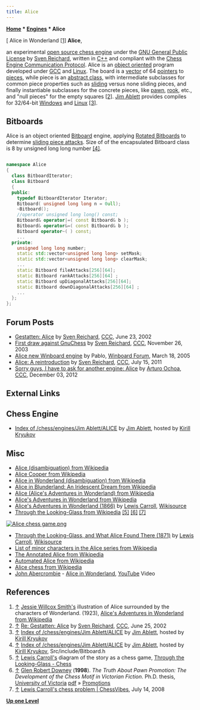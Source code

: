 ```yaml
---
title: Alice
---
```

**[Home](Home "Home") * [Engines](Engines "Engines") * Alice**

\[ Alice in Wonderland <a id="cite-note-1" href="#cite-ref-1">[1]</a>
**Alice**,

an experimental [open source chess engine](Category:Open_Source "Category:Open Source") under the [GNU General Public License](Free_Software_Foundation#GPL "Free Software Foundation") by [Sven Reichard](Sven_Reichard "Sven Reichard"), written in [C++](Cpp "Cpp") and compliant with the [Chess Engine Communication Protocol](Chess_Engine_Communication_Protocol "Chess Engine Communication Protocol"). Alice is an [object oriented](https://en.wikipedia.org/wiki/Object-oriented_programming) program developed under [GCC](https://en.wikipedia.org/wiki/GNU_Compiler_Collection) and [Linux](Linux "Linux"). The board is a [vector](Array "Array") of 64 [pointers](https://en.wikipedia.org/wiki/Pointer_%28computer_programming%29) to [pieces](Pieces "Pieces"), while piece is an [abstract class](Cpp#AbstractClass "Cpp"), with intermediate subclasses for common piece properties such as [sliding](Sliding_Pieces "Sliding Pieces") versus none sliding pieces, and finally instantiable subclasses for the concrete pieces, like [pawn](Pawn "Pawn"), [rook](Rook "Rook"), etc., and "null pieces" for the empty squares <a id="cite-note-2" href="#cite-ref-2">[2]</a>. [Jim Ablett](Jim_Ablett "Jim Ablett") provides compiles for 32/64-bit [Windows](Windows "Windows") and [Linux](Linux "Linux") <a id="cite-note-3" href="#cite-ref-3">[3]</a>.

## Bitboards

Alice is an object oriented [Bitboard](Bitboards "Bitboards") engine, applying [Rotated Bitboards](Rotated_Bitboards "Rotated Bitboards") to determine [sliding piece attacks](Sliding_Piece_Attacks "Sliding Piece Attacks"). Size of of the encapsulated Bitboard class is 8 by unsigned long long number <a id="cite-note-4" href="#cite-ref-4">[4]</a>.

```C++

namespace Alice
{
  class BitboardIterator;
  class Bitboard
  {
  public:
    typedef BitboardIterator Iterator;
    Bitboard( unsigned long long n = 0ull);
    ~Bitboard();
    //operator unsigned long long() const;
    Bitboard& operator|=( const Bitboard& b );
    Bitboard& operator&=( const Bitboard& b );
    Bitboard operator~( ) const;
    ...
  private:
    unsigned long long number;
    static std::vector<unsigned long long> setMask;
    static std::vector<unsigned long long> clearMask;
    ...
    static Bitboard fileAttacks[256][64];
    static Bitboard rankAttacks[256][64] ;
    static Bitboard upDiagonalAttacks[256][64];
    static Bitboard downDiagonalAttacks[256][64] ;
    ...
  };
};

```

## Forum Posts

- [Gestatten: Alice](https://www.stmintz.com/ccc/index.php?id=237077) by [Sven Reichard](Sven_Reichard "Sven Reichard"), [CCC](CCC "CCC"), June 23, 2002
- [First draw against GnuChess](https://www.stmintz.com/ccc/index.php?id=330725) by [Sven Reichard](Sven_Reichard "Sven Reichard"), [CCC](CCC "CCC"), November 26, 2003
- [Alice new Winboard engine](http://www.open-aurec.com/wbforum/viewtopic.php?f=2&t=2001) by Pablo, [Winboard Forum](Computer_Chess_Forums "Computer Chess Forums"), March 18, 2005
- [Alice: A reintroduction](http://www.talkchess.com/forum/viewtopic.php?t=39730) by [Sven Reichard](Sven_Reichard "Sven Reichard"), [CCC](CCC "CCC"), July 15, 2011
- [Sorry guys, I have to ask for another engine: Alice](http://www.talkchess.com/forum/viewtopic.php?t=46252) by [Arturo Ochoa](Arturo_Ochoa "Arturo Ochoa"), [CCC](CCC "CCC"), December 03, 2012

## External Links

## Chess Engine

- [Index of /chess/engines/Jim Ablett/ALICE](http://kirr.homeunix.org/chess/engines/Jim%20Ablett/ALICE/) by [Jim Ablett](Jim_Ablett "Jim Ablett"), hosted by [Kirill Kryukov](Kirill_Kryukov "Kirill Kryukov")

## Misc

- [Alice (disambiguation) from Wikipedia](https://en.wikipedia.org/wiki/Alice)
- [Alice Cooper from Wikipedia](https://en.wikipedia.org/wiki/Alice_Cooper)
- [Alice in Wonderland (disambiguation) from Wikipedia](https://en.wikipedia.org/wiki/Alice_in_Wonderland_%28disambiguation%29)
- [Alice in Blunderland: An Iridescent Dream from Wikipedia](https://en.wikipedia.org/wiki/Alice_in_Blunderland:_An_Iridescent_Dream)
- [Alice (Alice's Adventures in Wonderland) from Wikipedia](https://en.wikipedia.org/wiki/Alice_%28Alice%27s_Adventures_in_Wonderland%29)
- [Alice's Adventures in Wonderland from Wikipedia](https://en.wikipedia.org/wiki/Alice%27s_Adventures_in_Wonderland)
- [Alice's Adventures in Wonderland (1866)](http://en.wikisource.org/wiki/Alice%27s_Adventures_in_Wonderland_%281866%29) by [Lewis Carroll](https://en.wikipedia.org/wiki/Lewis_Carroll), [Wikisource](https://en.wikipedia.org/wiki/Wikisource)
- [Through the Looking-Glass from Wikipedia](https://en.wikipedia.org/wiki/Through_the_Looking-Glass) <a id="cite-note-5" href="#cite-ref-5">[5]</a> <a id="cite-note-6" href="#cite-ref-6">[6]</a> <a id="cite-note-7" href="#cite-ref-7">[7]</a>

[![Alice chess game.png](https://upload.wikimedia.org/wikipedia/commons/0/04/Alice_chess_game.png)](http://en.wikipedia.org/wiki/Through_the_Looking-Glass#Chess)

- [Through the Looking-Glass, and What Alice Found There (1871)](http://en.wikisource.org/wiki/Through_the_Looking-Glass,_and_What_Alice_Found_There) by [Lewis Carroll](https://en.wikipedia.org/wiki/Lewis_Carroll), [Wikisource](https://en.wikipedia.org/wiki/Wikisource)
- [List of minor characters in the Alice series from Wikipedia](https://en.wikipedia.org/wiki/List_of_minor_characters_in_the_Alice_series)
- [The Annotated Alice from Wikipedia](https://en.wikipedia.org/wiki/The_Annotated_Alice)
- [Automated Alice from Wikipedia](https://en.wikipedia.org/wiki/Automated_Alice)
- [Alice chess from Wikipedia](https://en.wikipedia.org/wiki/Alice_chess)
- [John Abercrombie](Category:John_Abercrombie "Category:John Abercrombie") - [Alice in Wonderland](https://en.wikipedia.org/wiki/Alice_in_Wonderland_%28song%29), [YouTube](https://en.wikipedia.org/wiki/YouTube) Video

## References

1. <a id="cite-ref-1" href="#cite-note-1">↑</a> [Jessie Willcox Smith's](https://en.wikipedia.org/wiki/Jessie_Willcox_Smith) illustration of Alice surrounded by the characters of Wonderland. (1923), [Alice's Adventures in Wonderland from Wikipedia](https://en.wikipedia.org/wiki/Alice%27s_Adventures_in_Wonderland)
1. <a id="cite-ref-2" href="#cite-note-2">↑</a> [Re: Gestatten: Alice](https://www.stmintz.com/ccc/index.php?id=237379) by [Sven Reichard](Sven_Reichard "Sven Reichard"), [CCC](CCC "CCC"), June 25, 2002
1. <a id="cite-ref-3" href="#cite-note-3">↑</a> [Index of /chess/engines/Jim Ablett/ALICE](http://kirr.homeunix.org/chess/engines/Jim%20Ablett/ALICE/) by [Jim Ablett](Jim_Ablett "Jim Ablett"), hosted by [Kirill Kryukov](Kirill_Kryukov "Kirill Kryukov")
1. <a id="cite-ref-4" href="#cite-note-4">↑</a> [Index of /chess/engines/Jim Ablett/ALICE](http://kirr.homeunix.org/chess/engines/Jim%20Ablett/ALICE/) by [Jim Ablett](Jim_Ablett "Jim Ablett"), hosted by [Kirill Kryukov](Kirill_Kryukov "Kirill Kryukov"), Src/include/Bitboard.h
1. <a id="cite-ref-5" href="#cite-note-5">↑</a> [Lewis Carroll's](https://en.wikipedia.org/wiki/Lewis_Carroll) diagram of the story as a chess game, [Through the Looking-Glass - Chess](https://en.wikipedia.org/wiki/Through_the_Looking-Glass#Chess)
1. <a id="cite-ref-6" href="#cite-note-6">↑</a> [Glen Robert Downey](https://en.wikipedia.org/wiki/Glen_Downey_%28writer%29) (**1998**). *The Truth About Pawn Promotion: The Development of the Chess Motif in Victorian Fiction*. Ph.D. thesis, [University of Victoria](https://en.wikipedia.org/wiki/University_of_Victoria) [pdf](http://www.nlc-bnc.ca/obj/s4/f2/dsk2/tape15/PQDD_0006/NQ34258.pdf) » [Promotions](Promotions "Promotions")
1. <a id="cite-ref-7" href="#cite-note-7">↑</a> [Lewis Carroll's chess problem | ChessVibes](http://www.chessvibes.com/?q=columns/lewis-carrolls-chess-problem), July 14, 2008

**[Up one Level](Engines "Engines")**

